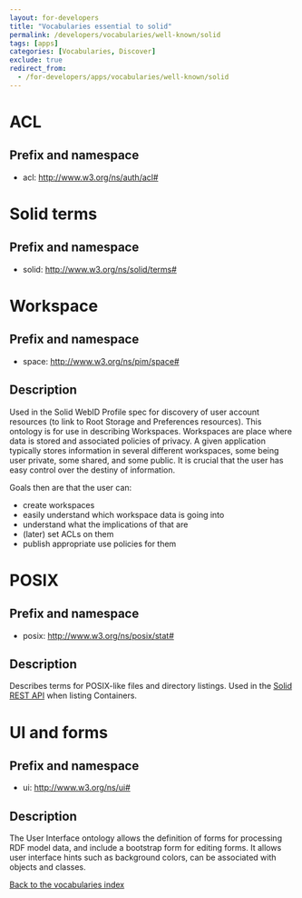 ```yaml
---
layout: for-developers
title: "Vocabularies essential to solid"
permalink: /developers/vocabularies/well-known/solid
tags: [apps]
categories: [Vocabularies, Discover]
exclude: true
redirect_from:
  - /for-developers/apps/vocabularies/well-known/solid
---
```


# <a id="acl"/> ACL

## Prefix and namespace
- acl: http://www.w3.org/ns/auth/acl#

# <a id="terms"/> Solid terms

## Prefix and namespace
- solid: http://www.w3.org/ns/solid/terms#

# <a id="space"/> Workspace

## Prefix and namespace
- space: http://www.w3.org/ns/pim/space#

## Description

Used in the Solid WebID Profile spec for discovery of user account resources (to link to Root Storage and Preferences resources). This ontology is for use in describing Workspaces. Workspaces are place where data is stored and associated policies of privacy. A given application typically stores information in several different workspaces, some being user private, some shared, and some public. It is crucial that the user has easy control over the destiny of information.

Goals then are that the user can:

- create workspaces
- easily understand which workspace data is going into
- understand what the implications of that are
- (later) set ACLs on them
- publish appropriate use policies for them

# <a id="posix"/> POSIX

## Prefix and namespace
- posix: http://www.w3.org/ns/posix/stat#

## Description

Describes terms for POSIX-like files and directory listings. Used in the [Solid REST API](https://github.com/solid/solid-spec#https-rest-api) when listing Containers.

# <a id="ui"/> UI and forms

## Prefix and namespace
- ui: http://www.w3.org/ns/ui#

## Description

The User Interface ontology allows the definition of forms for processing RDF model data, and include a bootstrap form for editing forms. It allows user interface hints such as background colors, can be associated with objects and classes.

[Back to the vocabularies index](/developers/vocabularies/well-known)
